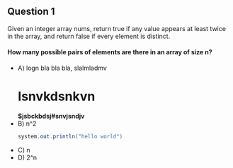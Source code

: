 ## Question 1
Given an integer array nums, return true if any value appears at least twice in the array, and return false if every element is distinct.

#### How many possible pairs of elements are there in an array of size n?

- A) logn
  bla bla bla, slalmladmv
  # lsnvkdsnkvn
  **$jsbckbdsj#snvjsndjv**
- B) n^2
  ```java
  system.out.println("hello world")
  ```
- C) n
- D) 2^n
